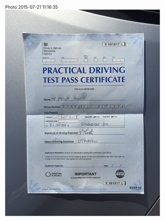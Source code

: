 <!--
title: Photo 2015-07-21 11:16:35
date: Tue Jul 21 2015 12:16:35 GMT+0100 (British Summer Time)
tags: deemed,roadworthy
-->
Photo 2015-07-21 11:16:35
![](124655161352-0.jpg)
